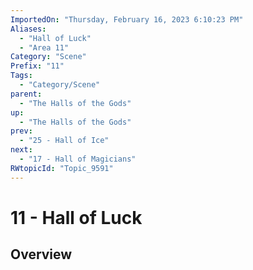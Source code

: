 ```yaml
---
ImportedOn: "Thursday, February 16, 2023 6:10:23 PM"
Aliases:
  - "Hall of Luck"
  - "Area 11"
Category: "Scene"
Prefix: "11"
Tags:
  - "Category/Scene"
parent:
  - "The Halls of the Gods"
up:
  - "The Halls of the Gods"
prev:
  - "25 - Hall of Ice"
next:
  - "17 - Hall of Magicians"
RWtopicId: "Topic_9591"
---
```

# 11 - Hall of Luck
## Overview
